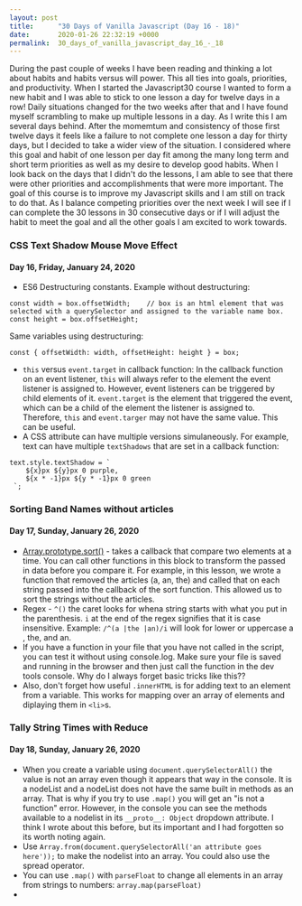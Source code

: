 ```yaml
---
layout: post
title:      "30 Days of Vanilla Javascript (Day 16 - 18)"
date:       2020-01-26 22:32:19 +0000
permalink:  30_days_of_vanilla_javascript_day_16_-_18
---
```



During the past couple of weeks I have been reading and thinking a lot about habits and habits versus will power. This all ties into goals, priorities, and productivity. When I started the Javascript30 course I wanted to form a new habit and I was able to stick to one lesson a day for twelve days in a row! Daily situations changed for the two weeks after that and I have found myself scrambling to make up multiple lessons in a day. As I write this I am several days behind. After the momemtum and consistency of those first twelve days it feels like a failure to not complete one lesson a day for thirty days, but I decided to take a wider view of the situation. I considered where this goal and habit of one lesson per day fit among the many long term and short term priorities as well as my desire to develop good habits. When I look back on the days that I didn't do the lessons, I am able to see that there were other priorities and accomplishments that were more important. The goal of this course is to improve my Javascript skills and I am still on track to do that. As I balance competing priorities over the next week I will see if I can complete the 30 lessons in 30 consecutive days or if I will adjust the habit to meet the goal and all the other goals I am excited to work towards.

### CSS Text Shadow Mouse Move Effect
#### Day 16, Friday, January 24, 2020
* ES6 Destructuring constants. Example without destructuring:
```
const width = box.offsetWidth;    // box is an html element that was selected with a querySelector and assigned to the variable name box.
const height = box.offsetHeight;
```
Same variables using destructuring:
```
const { offsetWidth: width, offsetHeight: height } = box;
```


* `this` versus `event.target` in callback function: In the callback function on an event listener, `this` will always refer to the element the event listener is assigned to. However, event listeners can be triggered by child elements of it. `event.target` is the element that triggered the event, which can be a child of the element the listener is assigned to. Therefore, `this` and `event.targer` may not have the same value. This can be useful.
* A CSS attribute can have multiple versions simulaneously. For example, text can have multiple `textShadows` that are set in a callback function: 
```
text.style.textShadow = `
    ${x}px ${y}px 0 purple,
    ${x * -1}px ${y * -1}px 0 green
 `;
```

### Sorting Band Names without articles
#### Day 17, Sunday, January 26, 2020
* [Array.prototype.sort()](https://developer.mozilla.org/en-US/docs/Web/JavaScript/Reference/Global_Objects/Array/sort)  - takes a callback that compare two elements at a time. You can call other functions in this block to transform the passed in data before you compare it. For example, in this lesson, we wrote a function that removed the articles (a, an, the) and called that on each string passed into the callback of the sort function. This allowed us to sort the strings without the articles.
* Regex - `^()` the caret looks for whena string starts with what you put in the parenthesis.  `i` at the end of the regex signifies that it is case insensitive.  Example: `/^(a |the |an)/i` will look for lower or uppercase a , the, and an.
* If you have a function in your file that you have not called in the script, you can test it without using console.log. Make sure your file is saved and running in the browser and then just call the function in the dev tools console. Why do I always forget basic tricks like this??
* Also, don't forget how useful `.innerHTML` is for adding text to an element from a variable. This works for mapping over an array of elements and diplaying them in `<li>`s.

### Tally String Times with Reduce
#### Day 18, Sunday, January 26, 2020
* When you create a variable using `document.querySelectorAll()` the value is not an array even though it appears that way in the console. It is a nodeList and a nodeList does not have the same built in methods as an array. That is why if you try to use `.map()` you will get an "is not a function" error. However, in the console you can see the methods available to a nodelist in its `__proto__: Object` dropdown attribute. I think I wrote about this before, but its important and I had forgotten so its worth noting again.
* Use `Array.from(document.querySelectorAll('an attribute goes here'));` to make the nodelist into an array. You could also use the spread operator.
* You can use `.map()` with `parseFloat` to change all elements in an array from strings to numbers: `array.map(parseFloat)`
* 
